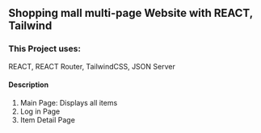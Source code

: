 ## Shopping mall multi-page Website with REACT, Tailwind

### This Project uses:

REACT, REACT Router, TailwindCSS, JSON Server

#### Description

1. Main Page: Displays all items
2. Log in Page
3. Item Detail Page

